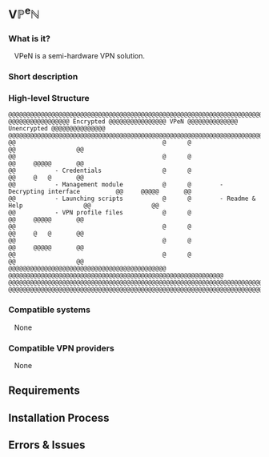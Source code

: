 # <sub>V&#8473;<sup>e</sup>&#8469;</sub>

### What is it?
&nbsp;&nbsp;&nbsp;VPeN is a semi-hardware VPN solution.
### Short description
### High-level Structure
```
@@@@@@@@@@@@@@@@@@@@@@@@@@@@@@@@@@@@@@@@@@@@@@@@@@@@@@@@@@@@@@@@@@@@@@@@@@@@@@@@@@@@@@@@@@@
@@@@@@@@@@@@@@@@@ Encrypted @@@@@@@@@@@@@@@@ VPeN @@@@@@@@@@@@@@ Unencrypted @@@@@@@@@@@@@@@
@@@@@@@@@@@@@@@@@@@@@@@@@@@@@@@@@@@@@@@@@@@@@@@@@@@@@@@@@@@@@@@@@@@@@@@@@@@@@@@@@@@@@@@@@@@@@@@@@@@@@@@@@@@@@@
@@                                         @      @                                        @@                 @@
@@                                         @      @                                        @@     @@@@@       @@
@@           - Credentials                 @      @                                        @@     @   @       @@
@@           - Management module           @      @        - Decrypting interface          @@     @@@@@       @@
@@           - Launching scripts           @      @        - Readme & Help                 @@                 @@
@@           - VPN profile files           @      @                                        @@     @@@@@       @@
@@                                         @      @                                        @@     @   @       @@
@@                                         @      @                                        @@     @@@@@       @@
@@                                         @      @                                        @@                 @@
@@@@@@@@@@@@@@@@@@@@@@@@@@@@@@@@@@@@@@@@@@@@      @@@@@@@@@@@@@@@@@@@@@@@@@@@@@@@@@@@@@@@@@@@@@@@@@@@@@@@@@@@@
@@@@@@@@@@@@@@@@@@@@@@@@@@@@@@@@@@@@@@@@@@@@@@@@@@@@@@@@@@@@@@@@@@@@@@@@@@@@@@@@@@@@@@@@@@@@@
@@@@@@@@@@@@@@@@@@@@@@@@@@@@@@@@@@@@@@@@@@@@@@@@@@@@@@@@@@@@@@@@@@@@@@@@@@@@@@@@@@@@@@@@@@@
```
### Compatible systems
&nbsp;&nbsp;&nbsp;None
### Compatible VPN providers
&nbsp;&nbsp;&nbsp;None

## Requirements

## Installation Process

## Errors & Issues
